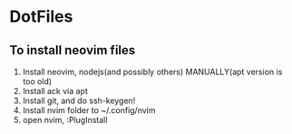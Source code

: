 # DotFiles
## To install neovim files
1. Install neovim, nodejs(and possibly others) MANUALLY(apt version is too old)
2. Install ack via apt
3. Install git, and do ssh-keygen!
3. Install nvim folder to ~/.config/nvim
4. open nvim, :PlugInstall
